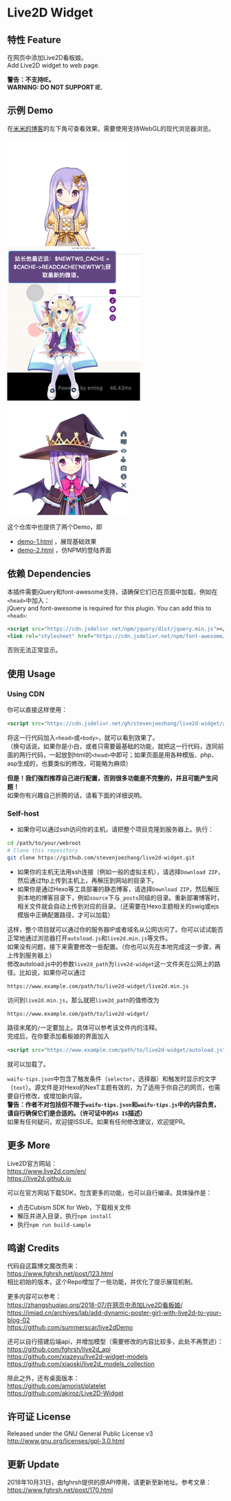 # Live2D Widget

## 特性 Feature
在网页中添加Live2D看板娘。  
Add Live2D widget to web page.

**警告：不支持IE。**  
**WARNING: DO NOT SUPPORT IE.**

## 示例 Demo
在[米米的博客](https://zhangshuqiao.org)的左下角可查看效果。需要使用支持WebGL的现代浏览器浏览。

![](screenshot-1.png)
![](screenshot-2.png)
![](screenshot-3.png)

这个仓库中也提供了两个Demo，即

- [demo-1.html](https://mi.js.org/live2d-widget/demo-1.html) ，展现基础效果
- [demo-2.html](https://mi.js.org/live2d-widget/demo-2.html) ，仿NPM的登陆界面

## 依赖 Dependencies
本插件需要jQuery和font-awesome支持，请确保它们已在页面中加载，例如在`<head>`中加入：  
jQuery and font-awesome is required for this plugin. You can add this to `<head>`:
```xml
<script src="https://cdn.jsdelivr.net/npm/jquery/dist/jquery.min.js"></script>
<link rel="stylesheet" href="https://cdn.jsdelivr.net/npm/font-awesome/css/font-awesome.min.css"/>
```
否则无法正常显示。

## 使用 Usage

### Using CDN
你可以直接这样使用：
```xml
<script src="https://cdn.jsdelivr.net/gh/stevenjoezhang/live2d-widget/autoload.js"></script>
```
将这一行代码加入`<head>`或`<body>`，就可以看到效果了。  
（换句话说，如果你是小白，或者只需要最基础的功能，就把这一行代码，连同前面的两行代码，一起放到html的`<head>`中即可；如果页面是用各种模版、php、asp生成的，也要类似的修改，可能略为麻烦）

**但是！我们强烈推荐自己进行配置，否则很多功能是不完整的，并且可能产生问题！**  
如果你有兴趣自己折腾的话，请看下面的详细说明。

### Self-host

- 如果你可以通过ssh访问你的主机，请把整个项目克隆到服务器上。执行：
```bash
cd /path/to/your/webroot
# Clone this repository
git clone https://github.com/stevenjoezhang/live2d-widget.git
```
- 如果你的主机无法用ssh连接（例如一般的虚拟主机），请选择`Download ZIP`，然后通过ftp上传到主机上，再解压到网站的目录下。  
- 如果你是通过Hexo等工具部署的静态博客，请选择`Download ZIP`，然后解压到本地的博客目录下，例如`source`下与`_posts`同级的目录。重新部署博客时，相关文件就会自动上传到对应的目录。（还需要在Hexo主题相关的swig或ejs模版中正确配置路径，才可以加载）

这样，整个项目就可以通过你的服务器IP或者域名从公网访问了。你可以试试能否正常地通过浏览器打开`autoload.js`和`live2d.min.js`等文件。  
如果没有问题，接下来需要修改一些配置。（你也可以先在本地完成这一步骤，再上传到服务器上）  
修改autoload.js中的参数`live2d_path`为`live2d-widget`这一文件夹在公网上的路径。比如说，如果你可以通过
```
https://www.example.com/path/to/live2d-widget/live2d.min.js
```
访问到`live2d.min.js`，那么就把`live2d_path`的值修改为
```
https://www.example.com/path/to/live2d-widget/
```
路径末尾的`/`一定要加上。具体可以参考该文件内的注释。  
完成后，在你要添加看板娘的界面加入
```xml
<script src="https://www.example.com/path/to/live2d-widget/autoload.js"></script>
```
就可以加载了。

`waifu-tips.json`中包含了触发条件（`selector`，选择器）和触发时显示的文字（`text`）。源文件是对Hexo的NexT主题有效的，为了适用于你自己的网页，也需要自行修改，或增加新内容。  
**警告：作者不对包括但不限于`waifu-tips.json`和`waifu-tips.js`中的内容负责，请自行确保它们是合适的。（许可证中的`AS IS`描述）**  
如果有任何疑问，欢迎提ISSUE。如果有任何修改建议，欢迎提PR。

## 更多 More
Live2D官方网站：  
https://www.live2d.com/en/  
https://live2d.github.io

可以在官方网站下载SDK，包含更多的功能，也可以自行编译。具体操作是：
- 点击Cubism SDK for Web，下载相关文件
- 解压并进入目录，执行`npm install`
- 执行`npm run build-sample`

## 鸣谢 Credits
代码自这篇博文魔改而来：  
https://www.fghrsh.net/post/123.html  
相比初始的版本，这个Repo增加了一些功能，并优化了提示展现机制。

更多内容可以参考：  
https://zhangshuqiao.org/2018-07/在网页中添加Live2D看板娘/  
https://imjad.cn/archives/lab/add-dynamic-poster-girl-with-live2d-to-your-blog-02  
https://github.com/summerscar/live2dDemo

还可以自行搭建后端api，并增加模型（需要修改的内容比较多，此处不再赘述）：  
https://github.com/fghrsh/live2d_api  
https://github.com/xiazeyu/live2d-widget-models  
https://github.com/xiaoski/live2d_models_collection

除此之外，还有桌面版本：  
https://github.com/amorist/platelet  
https://github.com/akiroz/Live2D-Widget

## 许可证 License
Released under the GNU General Public License v3  
http://www.gnu.org/licenses/gpl-3.0.html

## 更新 Update
2018年10月31日，由fghrsh提供的原API停用，请更新至新地址。参考文章：  
https://www.fghrsh.net/post/170.html
